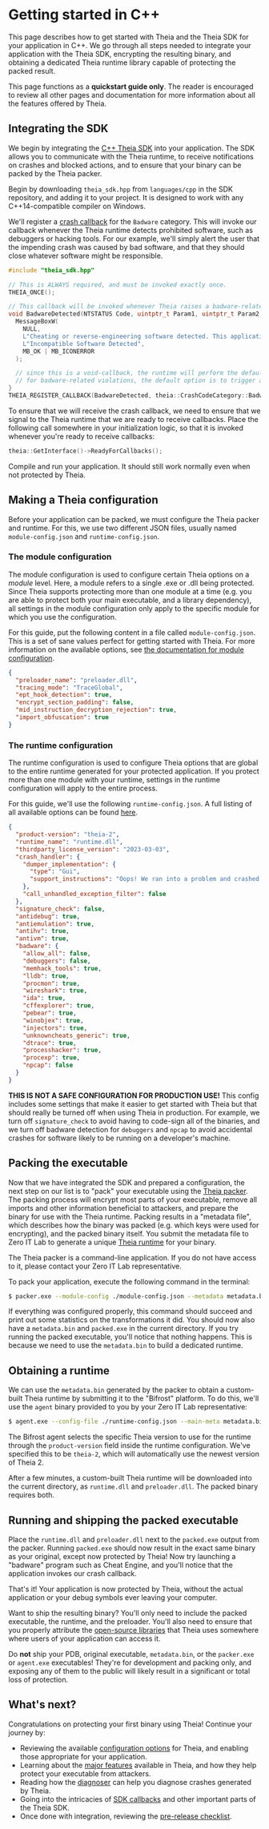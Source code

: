 # Getting started in C++

This page describes how to get started with Theia and the Theia SDK for your application in C++. We go through all steps needed to integrate your application with the Theia SDK, encrypting the resulting binary, and obtaining a dedicated Theia runtime library capable of protecting the packed result.

This page functions as a **quickstart guide only**. The reader is encouraged to review all other pages and documentation for more information about all the features offered by Theia.

## Integrating the SDK

We begin by integrating the [C++ Theia SDK](../sdk-documentation/cpp.md) into your application. The SDK allows you to communicate with the Theia runtime, to receive notifications on crashes and blocked actions, and to ensure that your binary can be packed by the Theia packer.

Begin by downloading `theia_sdk.hpp` from `languages/cpp` in the SDK repository, and adding it to your project. It is designed to work with any C++14-compatible compiler on Windows.

We'll register a [crash callback](../sdk-documentation/callbacks.md) for the `Badware` category. This will invoke our callback whenever the Theia runtime detects prohibited software, such as debuggers or hacking tools. For our example, we'll simply alert the user that the impending crash was caused by bad software, and that they should close whatever software might be responsible.

```cpp
#include "theia_sdk.hpp"

// This is ALWAYS required, and must be invoked exactly once.
THEIA_ONCE();

// This callback will be invoked whenever Theia raises a badware-related crash.
void BadwareDetected(NTSTATUS Code, uintptr_t Param1, uintptr_t Param2, uintptr_t Param3) {
  MessageBoxW(
    NULL,
    L"Cheating or reverse-engineering software detected. This application does not allow such software and will now close. Please close the offending software and restart the application.",
    L"Incompatible Software Detected",
    MB_OK | MB_ICONERROR
  );

  // since this is a void-callback, the runtime will perform the default option
  // for badware-related violations, the default option is to trigger a crash
}
THEIA_REGISTER_CALLBACK(BadwareDetected, theia::CrashCodeCategory::Badware);
```

To ensure that we will receive the crash callback, we need to ensure that we signal to the Theia runtime that we are ready to receive callbacks. Place the following call somewhere in your initialization logic, so that it is invoked whenever you're ready to receive callbacks:

```cpp
theia::GetInterface()->ReadyForCallbacks();
```

Compile and run your application. It should still work normally even when not protected by Theia.

## Making a Theia configuration

Before your application can be packed, we must configure the Theia packer and runtime. For this, we use two different JSON files, usually named `module-config.json` and `runtime-config.json`.

### The module configuration

The module configuration is used to configure certain Theia options on a _module_ level. Here, a module refers to a single .exe or .dll being protected. Since Theia supports protecting more than one module at a time (e.g. you are able to protect both your main executable, and a library dependency), all settings in the module configuration only apply to the specific module for which you use the configuration.

For this guide, put the following content in a file called `module-config.json`. This is a set of sane values perfect for getting started with Theia. For more information on the available options, see [the documentation for module configuration](../configs/module-config.md).

```json
{
  "preloader_name": "preloader.dll",
  "tracing_mode": "TraceGlobal",
  "ept_hook_detection": true,
  "encrypt_section_padding": false,
  "mid_instruction_decryption_rejection": true,
  "import_obfuscation": true
}
```

### The runtime configuration

The runtime configuration is used to configure Theia options that are global to the entire runtime generated for your protected application. If you protect more than one module with your runtime, settings in the runtime configuration will apply to the entire process.

For this guide, we'll use the following `runtime-config.json`. A full listing of all available options can be found [here](../configs/runtime-config.md).

```json
{
  "product-version": "theia-2",
  "runtime_name": "runtime.dll",
  "thirdparty_license_version": "2023-03-03",
  "crash_handler": {
    "dumper_implementation": {
      "type": "Gui",
      "support_instructions": "Oops! We ran into a problem and crashed. Please help us out by creating a dump and sending it to us at support@mycompany.com."
    },
    "call_unhandled_exception_filter": false
  },
  "signature_check": false,
  "antidebug": true,
  "antiemulation": true,
  "antihv": true,
  "antivm": true,
  "badware": {
    "allow_all": false,
    "debuggers": false,
    "memhack_tools": true,
    "lldb": true,
    "procmon": true,
    "wireshark": true,
    "ida": true,
    "cffexplorer": true,
    "pebear": true,
    "winobjex": true,
    "injectors": true,
    "unknowncheats_generic": true,
    "dtrace": true,
    "processhacker": true,
    "procexp": true,
    "npcap": false
  }
}
```

**THIS IS NOT A SAFE CONFIGURATION FOR PRODUCTION USE!** This config includes some settings that make it easier to get started with Theia but that should really be turned off when using Theia in production. For example, we turn off `signature_check` to avoid having to code-sign all of the binaries, and we turn off badware detection for `debuggers` and `npcap` to avoid accidental crashes for software likely to be running on a developer's machine.

## Packing the executable

Now that we have integrated the SDK and prepared a configuration, the next step on our list is to "pack" your executable using the [Theia packer](../components/packer.md). The packing process will encrypt most parts of your executable, remove all imports and other information beneficial to attackers, and prepare the binary for use with the Theia runtime. Packing results in a "metadata file", which describes how the binary was packed (e.g. which keys were used for encrypting), and the packed binary itself. You submit the metadata file to Zero IT Lab to generate a unique [Theia runtime](../components/runtime.md) for your binary.

The Theia packer is a command-line application. If you do not have access to it, please contact your Zero IT Lab representative.

To pack your application, execute the following command in the terminal:

```sh
$ packer.exe --module-config ./module-config.json --metadata metadata.bin --output packed.exe --pdb path/to/your.pdb path/to/your.exe
```

If everything was configured properly, this command should succeed and print out some statistics on the transformations it did. You should now also have a `metadata.bin` and `packed.exe` in the current directory. If you try running the packed executable, you'll notice that nothing happens. This is because we need to use the `metadata.bin` to build a dedicated runtime.

## Obtaining a runtime

We can use the `metadata.bin` generated by the packer to obtain a custom-built Theia runtime by submitting it to the "Bifrost" platform. To do this, we'll use the `agent` binary provided to you by your Zero IT Lab representative:

```sh
$ agent.exe --config-file ./runtime-config.json --main-meta metadata.bin --print-notices
```

The Bifrost agent selects the specific Theia version to use for the runtime through the `product-version` field inside the runtime configuration. We've specified this to be `theia-2`, which will automatically use the newest version of Theia 2.

After a few minutes, a custom-built Theia runtime will be downloaded into the current directory, as `runtime.dll` and `preloader.dll`. The packed binary requires both.

## Running and shipping the packed executable

Place the `runtime.dll` and `preloader.dll` next to the `packed.exe` output from the packer. Running `packed.exe` should now result in the exact same binary as your original, except now protected by Theia! Now try launching a "badware" program such as Cheat Engine, and you'll notice that the application invokes our crash callback.

That's it! Your application is now protected by Theia, without the actual application or your debug symbols ever leaving your computer.

Want to ship the resulting binary? You'll only need to include the packed executable, the runtime, and the preloader. You'll also need to ensure that you properly attribute the [open-source libraries](../third-party-licenses.md) that Theia uses somewhere where users of your application can access it.

Do **not** ship your PDB, original executable, `metadata.bin`, or the `packer.exe` or `agent.exe` executables! They're for development and packing only, and exposing any of them to the public will likely result in a significant or total loss of protection.

## What's next?

Congratulations on protecting your first binary using Theia! Continue your journey by:

- Reviewing the available [configuration options](../configs/readme.md) for Theia, and enabling those appropriate for your application.
- Learning about the [major features](../features/readme.md) available in Theia, and how they help protect your executable from attackers.
- Reading how the [diagnoser](../components/diagnoser.md) can help you diagnose crashes generated by Theia.
- Going into the intricacies of [SDK callbacks](../sdk-documentation/callbacks.md) and other important parts of the Theia SDK.
- Once done with integration, reviewing the [pre-release checklist](../knowledge-base/prerelease-checklist.md).
